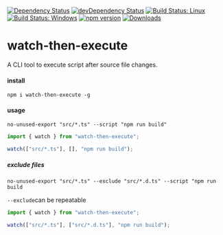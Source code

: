 [![Dependency Status](https://david-dm.org/plantain-00/watch-then-execute.svg)](https://david-dm.org/plantain-00/watch-then-execute)
[![devDependency Status](https://david-dm.org/plantain-00/watch-then-execute/dev-status.svg)](https://david-dm.org/plantain-00/watch-then-execute#info=devDependencies)
[![Build Status: Linux](https://travis-ci.org/plantain-00/watch-then-execute.svg?branch=master)](https://travis-ci.org/plantain-00/watch-then-execute)
[![Build Status: Windows](https://ci.appveyor.com/api/projects/status/github/plantain-00/watch-then-execute?branch=master&svg=true)](https://ci.appveyor.com/project/plantain-00/watch-then-execute/branch/master)
[![npm version](https://badge.fury.io/js/watch-then-execute.svg)](https://badge.fury.io/js/watch-then-execute)
[![Downloads](https://img.shields.io/npm/dm/watch-then-execute.svg)](https://www.npmjs.com/package/watch-then-execute)

# watch-then-execute
A CLI tool to execute script after source file changes.

#### install

`npm i watch-then-execute -g`

#### usage

`no-unused-export "src/*.ts" --script "npm run build"`

```ts
import { watch } from "watch-then-execute";

watch(["src/*.ts"], [], "npm run build");
```

##### exclude files

`no-unused-export "src/*.ts" --exclude "src/*.d.ts" --script "npm run build`

`--exclude`can be repeatable

```ts
import { watch } from "watch-then-execute";

watch(["src/*.ts"], ["src/*.d.ts"], "npm run build");
```
